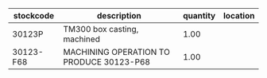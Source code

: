|stockcode|description|quantity|location|
|---------|-----------|--------|--------|
|30123P|TM300 box casting, machined|1.00||
|30123-F68|MACHINING OPERATION TO PRODUCE 30123-P68|1.00||
